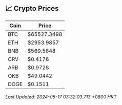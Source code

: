 ## 📈 Crypto Prices

| Coin | Price |
| ---- | ----- |
| BTC | $65527.3498 |
| ETH | $2953.9857 |
| BNB | $569.5848 |
| CRV | $0.4176 |
| ARB | $0.9728 |
| OKB | $49.0442 |
| DOGE | $0.1511 |

_Last Updated: 2024-05-17 03:32:03.713 +0800 HKT_